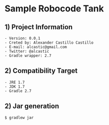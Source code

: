 # Sample Robocode Tank

## 1) Project Information

    - Version: 0.0.1
    - Creted by: Alexander Castillo Castillo
    - E-mail: alcastic@gmail.com
    - Twitter: @alcastic
    - Gradle wrapper: 2.7

## 2) Compatibility Target

    - JRE 1.7
    - JDK 1.7
    - Gradle 2.7

## 2) Jar generation

    $ gradlew jar

